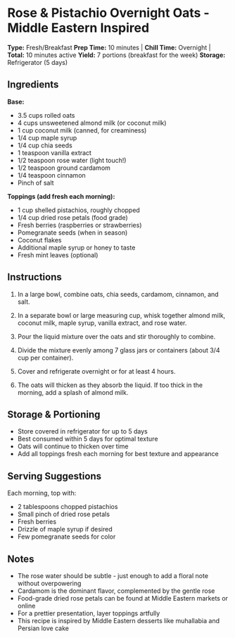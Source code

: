 # Rose & Pistachio Overnight Oats - Middle Eastern Inspired

**Type:** Fresh/Breakfast
**Prep Time:** 10 minutes | **Chill Time:** Overnight | **Total:** 10 minutes active
**Yield:** 7 portions (breakfast for the week)
**Storage:** Refrigerator (5 days)

## Ingredients

**Base:**
- 3.5 cups rolled oats
- 4 cups unsweetened almond milk (or coconut milk)
- 1 cup coconut milk (canned, for creaminess)
- 1/4 cup maple syrup
- 1/4 cup chia seeds
- 1 teaspoon vanilla extract
- 1/2 teaspoon rose water (light touch!)
- 1/2 teaspoon ground cardamom
- 1/4 teaspoon cinnamon
- Pinch of salt

**Toppings (add fresh each morning):**
- 1 cup shelled pistachios, roughly chopped
- 1/4 cup dried rose petals (food grade)
- Fresh berries (raspberries or strawberries)
- Pomegranate seeds (when in season)
- Coconut flakes
- Additional maple syrup or honey to taste
- Fresh mint leaves (optional)

## Instructions

1. In a large bowl, combine oats, chia seeds, cardamom, cinnamon, and salt.

2. In a separate bowl or large measuring cup, whisk together almond milk, coconut milk, maple syrup, vanilla extract, and rose water.

3. Pour the liquid mixture over the oats and stir thoroughly to combine.

4. Divide the mixture evenly among 7 glass jars or containers (about 3/4 cup per container).

5. Cover and refrigerate overnight or for at least 4 hours.

6. The oats will thicken as they absorb the liquid. If too thick in the morning, add a splash of almond milk.

## Storage & Portioning

- Store covered in refrigerator for up to 5 days
- Best consumed within 5 days for optimal texture
- Oats will continue to thicken over time
- Add all toppings fresh each morning for best texture and appearance

## Serving Suggestions

Each morning, top with:
- 2 tablespoons chopped pistachios
- Small pinch of dried rose petals
- Fresh berries
- Drizzle of maple syrup if desired
- Few pomegranate seeds for color

## Notes

- The rose water should be subtle - just enough to add a floral note without overpowering
- Cardamom is the dominant flavor, complemented by the gentle rose
- Food-grade dried rose petals can be found at Middle Eastern markets or online
- For a prettier presentation, layer toppings artfully
- This recipe is inspired by Middle Eastern desserts like muhallabia and Persian love cake
